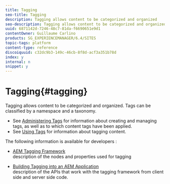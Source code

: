 ```yaml
---
title: Tagging
seo-title: Tagging
description: Tagging allows content to be categorized and organized
seo-description: Tagging allows content to be categorized and organized
uuid: 6871142d-7246-48c7-81da-f6690651e9d1
contentOwner: Guillaume Carlino
products: SG_EXPERIENCEMANAGER/6.4/SITES
topic-tags: platform
content-type: reference
discoiquuid: c32dc9b3-149c-46cb-8f8d-acf3a351b78d
index: y
internal: n
snippet: y
---
```


# Tagging{#tagging}

Tagging allows content to be categorized and organized. Tags can be classified by a namespace and a taxonomy.

* See [Administering Tags](../../../sites/administering/using/tags.md) for information about creating and managing tags, as well as to which content tags have been applied.
* See [Using Tags](../../../sites/authoring/using/tags.md) for information about tagging content.

The following information is available for developers :

* [AEM Tagging Framework](../../../sites/developing/using/framework.md)  
  description of the nodes and properties used for tagging

* [Building Tagging into an AEM Application](../../../sites/developing/using/building.md)  
  description of the APIs that work with the tagging framework from client side and server side code.

